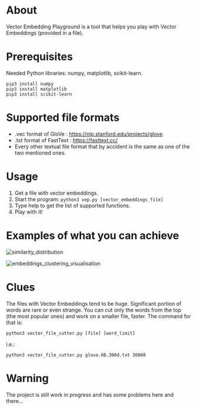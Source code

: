 # About
Vector Embedding Playground is a tool that helps you play with Vector Embeddings (provided in a file).

# Prerequisites
Needed Python libraries: numpy, matplotlib, scikit-learn.
```
pip3 install numpy
pip3 install matplotlib
pip3 install scikit-learn
```

# Supported file formats
 - .vec format of GloVe : https://nlp.stanford.edu/projects/glove
 - .txt format of FastText : https://fasttext.cc/
 - Every other textual file format that by accident is the same as one of the two mentioned ones.

# Usage
1. Get a file with vector embeddings.
2. Start the program: `python3 vep.py [vector_embeddings_file]`
3. Type help to get the list of supported functions.
4. Play with it!

# Examples of what you can achieve

![similarity_distribution](https://github.com/luk-kaminski/vep/assets/100699120/abd93365-91d8-413a-b881-a34d95f17f58)

![embeddings_clustering_visualisation](https://github.com/luk-kaminski/vep/assets/100699120/c4ae28b2-ce0d-4945-b370-b1983bbc611e)


# Clues
The files with Vector Embeddings tend to be huge. Significant portion of words are rare or even strange. 
You can cut only the words from the top (the most popular ones) and work on a smaller file, faster.
The command for that is:

`python3 vector_file_cutter.py [file] [word_limit]`

i.e.:

`python3 vector_file_cutter.py glove.6B.300d.txt 30000`

# Warning
The project is still work in progress and has some problems here and there...

